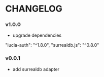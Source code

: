 # CHANGELOG

### v1.0.0

- upgrade dependencies

"lucia-auth": "^1.8.0",
"surrealdb.js": "^0.8.0"

### v0.0.1

- add surrealdb adapter
